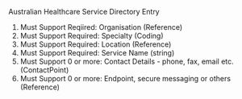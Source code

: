 Australian Healthcare Service Directory Entry

1. Must Support Reqiired: Organisation (Reference)
1. Must Support Required: Specialty (Coding)
1. Must Support Required: Location (Reference)
1. Must Support Required: Service Name (string)
1. Must Support 0 or more: Contact Details - phone, fax, email etc. (ContactPoint)
1. Must Support 0 or more: Endpoint, secure messaging or others (Reference)
